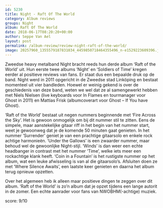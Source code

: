 ```yaml
---
id: 5230
title: Night - Raft Of The World
category: Album reviews
groups: Night
album: Raft Of The World
date: 2018-06-17T08:20:20+00:00
author: Seppe Van Ael
layout: post
permalink: /album-review/review-night-raft-of-the-world/
image: 20257960_1355579187831034_4459850718464355496_n-e1529223609396.jpg
---
```

Zweedse heavy metalband Night bracht reeds hun derde album ‘Raft of the World’ uit. Hun eerste twee albums ‘Night’ en ‘Soldiers of Time’ kregen eerder al positieve reviews van fans. Er staat dus een bepaalde druk op de band. Night werd in 2011 opgericht in de Zweedse stad Linköping en bestaat momenteel uit vier bandleden. Hoewel er weinig gekend is over de geschiedenis van deze band, weten we wel dat ze al samengewerkt hebben met Niels Nielsen (live keyboards voor In Flames en tourmanager voor Ghost in 2011) en Mattias Frisk (albumcoverart voor Ghost – If You have Ghost).

‘Raft of the World’ bestaat uit negen nummers beginnende met ‘Fire Across the Sky’. Het is gewoon onmogelijk om bij dit nummer stil te zitten. Eens de simpele, maar aanstekelijke gitaar riff in het begin van het nummer start, weet je gewoonweg dat je de komende 50 minuten gaat genieten. In het nummer ‘Surrender’ geniet je van een prachtige gitaarsolo en enkele rock achtige harmonieën. ‘Under the Gallows’ is een zwaarder nummer, maar behoud wel de gewoonlijke Night-stijl. ‘Winds’ is dan weer een echte headbanger in contrast met het nummer ‘Time’, welke iets meer een rockachtige klank heeft. ‘Coin in a Fountain’ is het rustigste nummer op het album, wat een leuke afwisseling is van al die gitaarsolo’s. Afsluiten doen ze met ‘Where Silence Awaits’, een laatste keer genieten en daarna het album terug opnieuw opzetten.

Over het algemeen heb ik alleen maar positieve dingen te zeggen over dit album. ‘Raft of the World’ is zo’n album dat je opzet tijdens een lange autorit in de zomer. Een echte aanrader voor fans van NWOBHM(-achtige) muziek.

score: 9/10

&nbsp;